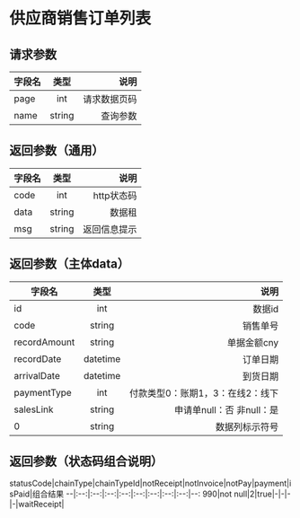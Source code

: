 # 供应商销售订单列表
## 请求参数
字段名|类型|说明
--|:--:|--:
page|int|请求数据页码
name|string|查询参数
## 返回参数（通用）
字段名|类型|说明
--|:--:|--:
code|int|http状态码
data|string|数据租
msg|string|返回信息提示
## 返回参数（主体data）
字段名|类型|说明
--|:--:|--:
id|int|数据id
code|string|销售单号
recordAmount|string|单据金额cny
recordDate|datetime|订单日期
arrivalDate|datetime|到货日期
paymentType|int|付款类型0：账期1，3：在线2：线下
salesLink|string|申请单null：否 非null：是
0|string|数据列标示符号
## 返回参数（状态码组合说明）

statusCode|chainType|chainTypeId|notReceipt|notInvoice|notPay|payment|isPaid|组合结果
--|:--:|:--:|:--:|:--:|:--:|:--:|:--:|:--:|--:
990|not null|2|true|-|-|-|-|waitReceipt|
